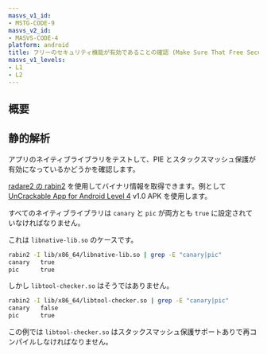 ```yaml
---
masvs_v1_id:
- MSTG-CODE-9
masvs_v2_id:
- MASVS-CODE-4
platform: android
title: フリーのセキュリティ機能が有効であることの確認 (Make Sure That Free Security Features Are Activated)
masvs_v1_levels:
- L1
- L2
---
```


## 概要

## 静的解析

アプリのネイティブライブラリをテストして、PIE とスタックスマッシュ保護が有効になっているかどうかを確認します。

[radare2 の rabin2](../../../Document/0x08a-Testing-Tools.md#radare2) を使用してバイナリ情報を取得できます。例として [UnCrackable App for Android Level 4](../../../Document/0x08b-Reference-Apps.md#android-uncrackable-l4) v1.0 APK を使用します。

すべてのネイティブライブラリは `canary` と `pic` が両方とも `true` に設定されていなければなりません。

これは `libnative-lib.so` のケースです。

```sh
rabin2 -I lib/x86_64/libnative-lib.so | grep -E "canary|pic"
canary   true
pic      true
```

しかし `libtool-checker.so` はそうではありません。

```sh
rabin2 -I lib/x86_64/libtool-checker.so | grep -E "canary|pic"
canary   false
pic      true
```

この例では `libtool-checker.so` はスタックスマッシュ保護サポートありで再コンパイルしなければなりません。
